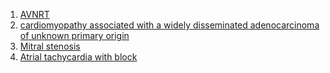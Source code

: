 1. [AVNRT](https://ecg.bidmc.harvard.edu/maven/dispcase.asp?ans=1&rownum=6&caseid=7&prev=&userans=&buttonshow=Show+Answer)
2. [cardiomyopathy associated with a widely disseminated adenocarcinoma of unknown primary origin](https://ecg.bidmc.harvard.edu/maven/dispcase.asp?ans=1&rownum=7&caseid=8&prev=&userans=&buttonshow=Show+Answer)
3. [Mitral stenosis](https://ecg.bidmc.harvard.edu/maven/dispcase.asp?ans=1&rownum=8&caseid=13&prev=&userans=&buttonshow=Show+Answer)
4. [Atrial tachycardia with block](https://ecg.bidmc.harvard.edu/maven/dispcase.asp?ans=1&rownum=16&caseid=31&prev=&userans=&buttonshow=Show+Answer)